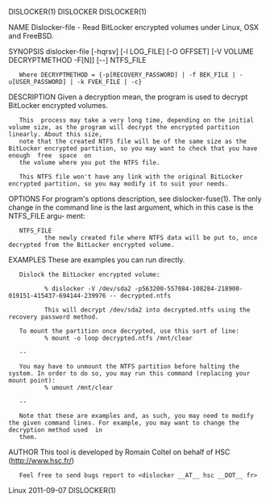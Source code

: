 DISLOCKER(1)                                                                  DISLOCKER                                                                 DISLOCKER(1)

NAME
       Dislocker-file - Read BitLocker encrypted volumes under Linux, OSX and FreeBSD.

SYNOPSIS
       dislocker-file [-hqrsv] [-l LOG_FILE] [-O OFFSET] [-V VOLUME DECRYPTMETHOD -F[N]] [--] NTFS_FILE

       Where DECRYPTMETHOD = {-p[RECOVERY_PASSWORD] | -f BEK_FILE | -u[USER_PASSWORD] | -k FVEK_FILE | -c}

DESCRIPTION
       Given a decryption mean, the program is used to decrypt BitLocker encrypted volumes.

       This  process may take a very long time, depending on the initial volume size, as the program will decrypt the encrypted partition linearly. About this size,
       note that the created NTFS file will be of the same size as the BitLocker encrypted partition, so you may want to check that you have enough  free  space  on
       the volume where you put the NTFS file.

       This NTFS file won't have any link with the original BitLocker encrypted partition, so you may modify it to suit your needs.

OPTIONS
       For program's options description, see dislocker-fuse(1). The only change in the command line is the last argument, which in this case is the NTFS_FILE argu‐
       ment:

       NTFS_FILE
              the newly created file where NTFS data will be put to, once decrypted from the BitLocker encrypted volume.

EXAMPLES
       These are examples you can run directly.

       Dislock the BitLocker encrypted volume:

              % dislocker -V /dev/sda2 -p563200-557084-108284-218900-019151-415437-694144-239976 -- decrypted.ntfs

              This will decrypt /dev/sda2 into decrypted.ntfs using the recovery password method.

       To mount the partition once decrypted, use this sort of line:
              % mount -o loop decrypted.ntfs /mnt/clear

       --

       You may have to unmount the NTFS partition before halting the system. In order to do so, you may run this command (replacing your mount point):
              % umount /mnt/clear

       --

       Note that these are examples and, as such, you may need to modify the given command lines. For example, you may want to change the decryption method used  in
       them.

AUTHOR
       This tool is developed by Romain Coltel on behalf of HSC (http://www.hsc.fr/)

       Feel free to send bugs report to <dislocker __AT__ hsc __DOT__ fr>

Linux                                                                        2011-09-07                                                                 DISLOCKER(1)
